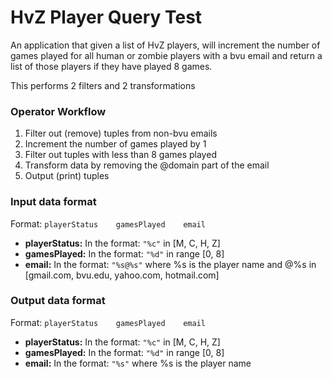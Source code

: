 # HvZ Player Query Test
An application that given a list of HvZ players, will increment the number of 
games played for all human or zombie players with a bvu email and return a list 
of those players if they have played 8 games.

This performs 2 filters and 2 transformations

### Operator Workflow
  1) Filter out (remove) tuples from non-bvu emails
  2) Increment the number of games played by 1
  3) Filter out tuples with less than 8 games played
  4) Transform data by removing the @domain part of the email
  5) Output (print) tuples

### Input data format
Format: ```playerStatus    gamesPlayed    email```
  * **playerStatus:** In the format: ```"%c"``` in [M, C, H, Z]
  * **gamesPlayed:** In the format: ```"%d"``` in range [0, 8]
  * **email:** In the format: ```"%s@%s"``` where %s is the player name and @%s in [gmail.com, bvu.edu, yahoo.com, hotmail.com]

### Output data format
Format: ```playerStatus    gamesPlayed    email```
  * **playerStatus:** In the format: ```"%c"``` in [M, C, H, Z]
  * **gamesPlayed:** In the format: ```"%d"``` in range [0, 8]
  * **email:** In the format: ```"%s"``` where %s is the player name
